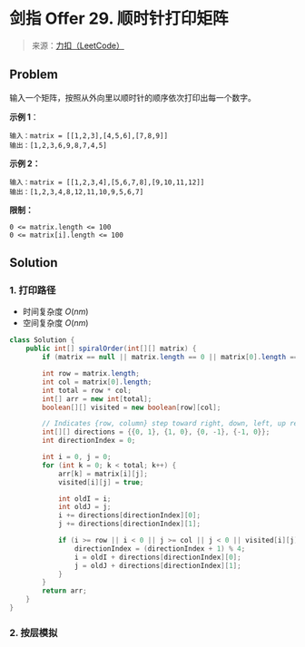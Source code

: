# 剑指 Offer 29. 顺时针打印矩阵

> 来源：[力扣（LeetCode）](https://leetcode-cn.com/problems/shun-shi-zhen-da-yin-ju-zhen-lcof)

## Problem

输入一个矩阵，按照从外向里以顺时针的顺序依次打印出每一个数字。

**示例 1**：

```
输入：matrix = [[1,2,3],[4,5,6],[7,8,9]]
输出：[1,2,3,6,9,8,7,4,5]
```

**示例 2：**

```
输入：matrix = [[1,2,3,4],[5,6,7,8],[9,10,11,12]]
输出：[1,2,3,4,8,12,11,10,9,5,6,7]
```

**限制：**

```
0 <= matrix.length <= 100
0 <= matrix[i].length <= 100
```

## Solution

### 1. 打印路径

- 时间复杂度 $O(nm)$
- 空间复杂度 $O(nm)$

```java {12,26}
class Solution {
    public int[] spiralOrder(int[][] matrix) {
        if (matrix == null || matrix.length == 0 || matrix[0].length == 0) return new int[]{};

        int row = matrix.length;
        int col = matrix[0].length;
        int total = row * col;
        int[] arr = new int[total];
        boolean[][] visited = new boolean[row][col];

        // Indicates {row, column} step toward right, down, left, up respectively
        int[][] directions = {{0, 1}, {1, 0}, {0, -1}, {-1, 0}};
        int directionIndex = 0;

        int i = 0, j = 0;
        for (int k = 0; k < total; k++) {
            arr[k] = matrix[i][j];
            visited[i][j] = true;

            int oldI = i;
            int oldJ = j;
            i += directions[directionIndex][0];
            j += directions[directionIndex][1];

            if (i >= row || i < 0 || j >= col || j < 0 || visited[i][j]) {
                directionIndex = (directionIndex + 1) % 4;
                i = oldI + directions[directionIndex][0];
                j = oldJ + directions[directionIndex][1];
            }
        }
        return arr;
    }
}
```

### 2. 按层模拟

```java

```
